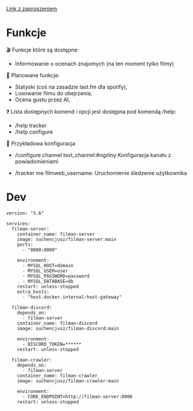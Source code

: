 [Link z zaproszeniem](https://discord.com/oauth2/authorize?client_id=1182371658347065394&scope=bot&permissions=2147929152)

# Funkcje

🎬 Funkcje które są dostępne:
- Informowanie o ocenach znajomych (na ten moment tylko filmy)

🚀 Planowane funkcje:
- Statyski (coś na zasadzie last.fm dla spotify),
- Losowanie filmu do obejrzenia,
- Ocena gustu przez AI,

❓ Lista dostępnych komend i opcji jest dostępna pod komendą /help:
- /help tracker
- /help configure

🤖 Przykładowa konfiguracja
- /configure channel text_channel:#ogólny
Konfiguracja kanału z powiadomieniami

- /tracker me filmweb_username:
Uruchomienie śledzenie użytkownika

# Dev

```
version: "3.6"

services:
  filman-server:
    container_name: filman-server
    image: suchencjusz/filman-server:main
    ports:
      - "8000:8000"

    environment:
      - MYSQL_HOST=domain
      - MYSQL_USER=user
      - MYSQL_PASSWORD=password
      - MYSQL_DATABASE=db
    restart: unless-stopped
    extra_hosts:
      - "host.docker.internal:host-gateway"

  filman-discord:
    depends_on:
      - filman-server
    container_name: filman-discord
    image: suchencjusz/filman-discord:main

    environment:
      - DISCORD_TOKEN=******
    restart: unless-stopped

  filman-crawler:
    depends_on:
      - filman-server
    container_name: filman-crawler
    image: suchencjusz/filman-crawler:main

    environment:
      - CORE_ENDPOINT=http://filman-server:8000
    restart: unless-stopped
```
